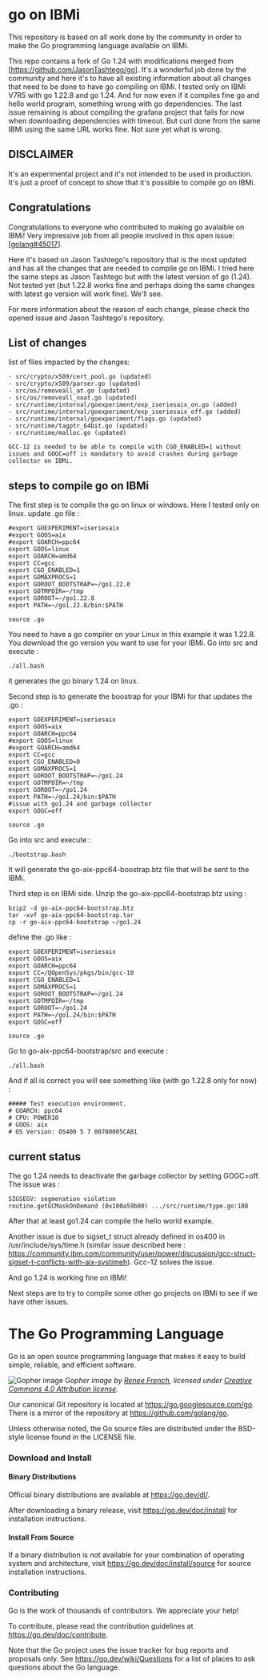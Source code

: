 # go on IBMi

This repository is based on all work done by the community in order to make the Go programming language available on IBMi.

This repo contains a fork of Go 1.24 with modifications merged from [https://github.com/JasonTashtego/go]. 
It's a wonderful job done by the community and here it's to have all existing information about all changes that need to be done to have go compiling on IBMi. I tested only on IBMi V7R5 with go 1.22.8 and go 1.24. And for now even if it compiles fine go and hello world program, something wrong with go dependencies. The last issue remaining is about compiling the grafana project that fails for now when downloading dependencies with timeout. But curl done from the same IBMi using the same URL works fine. Not sure yet what is wrong.



## DISCLAIMER

It's an experimental project and it's not intended to be used in production. It's just a proof of concept to show that it's possible to compile go on IBMi.


## Congratulations

Congratulations to everyone who contributed to making go avalaible on IBMi! Very impressive job from all people involved in this open issue: [[golang#45017](https://github.com/golang/go/issues/45017)].

Here it's based on Jason Tashtego's repository that is the most updated and has all the changes that are needed to compile go on IBMi.
I tried here the same steps as Jason Tashtego but with the latest version of go (1.24). Not tested yet (but 1.22.8 works fine and perhaps doing the same changes with latest go version will work fine). We'll see.

For more information about the reason of each change, please check the opened issue and Jason Tashtego's repository.

## List of changes

list of files impacted by the changes:

    - src/crypto/x509/cert_pool.go (updated)
    - src/crypto/x509/parser.go (updated)
    - src/os/removeall_at.go (updated)
    - src/os/removeall_noat.go (updated)
    - src/runtime/internal/goexperiment/exp_iseriesaix_on.go (added)
    - src/runtime/internal/goexperiment/exp_iseriesaix_off.go (added)
    - src/runtime/internal/goexperiment/flags.go (updated)
    - src/runtime/tagptr_64bit.go (updated)
    - src/runtime/malloc.go (updated)
     
    GCC-12 is needed to be able to compile with CGO_ENABLED=1 without issues and GOGC=off is mandatory to avoid crashes during garbage collector on IBMi.
    

## steps to compile go on IBMi

 The first step is to compile the go on linux or windows. Here I tested only on linux.
 update .go file : 

    #export GOEXPERIMENT=iseriesaix
    #export GOOS=aix
    #export GOARCH=ppc64
    export GOOS=linux
    export GOARCH=amd64
    export CC=gcc
    export CGO_ENABLED=1
    export GOMAXPROCS=1
    export GOROOT_BOOTSTRAP=~/go1.22.8
    export GOTMPDIR=~/tmp
    export GOROOT=~/go1.22.8
    export PATH=~/go1.22.8/bin:$PATH

    source .go

You need to have a go compiler on your Linux in this example it was 1.22.8. You download the go version you want to use for your IBMi.
Go into src and execute :
    
    ./all.bash

it generates the go binary 1.24 on linux.

Second step is to generate the boostrap for your IBMi for that updates the .go : 

    export GOEXPERIMENT=iseriesaix
    export GOOS=aix
    export GOARCH=ppc64
    #export GOOS=linux
    #export GOARCH=amd64
    export CC=gcc
    export CGO_ENABLED=0
    export GOMAXPROCS=1
    export GOROOT_BOOTSTRAP=~/go1.24
    export GOTMPDIR=~/tmp
    export GOROOT=~/go1.24
    export PATH=~/go1.24/bin:$PATH
    #issue with go1.24 and garbage collector 
    export GOGC=off

    source .go


Go into src and execute :

    ./bootstrap.bash

It will generate the go-aix-ppc64-boostrap.btz file that will be sent to the IBMi.

Third step is on IBMi side. Unzip the go-aix-ppc64-bootstrap.btz using :

    bzip2 -d go-aix-ppc64-bootstrap.btz
    tar -xvf go-aix-ppc64-bootstrap.tar
    cp -r go-aix-ppc64-bootstrap ~/go1.24
    
define the .go like : 

    export GOEXPERIMENT=iseriesaix
    export GOOS=aix
    export GOARCH=ppc64
    export CC=/QOpenSys/pkgs/bin/gcc-10
    export CGO_ENABLED=1
    export GOMAXPROCS=1
    export GOROOT_BOOTSTRAP=~/go1.24
    export GOTMPDIR=~/tmp
    export GOROOT=~/go1.24
    export PATH=~/go1.24/bin:$PATH
    export GOGC=off

    source .go

Go to go-aix-ppc64-bootstrap/src and execute :

    ./all.bash

And if all is correct you will see something like (with go 1.22.8 only for now) : 

    ##### Test execution environment.
    # GOARCH: ppc64
    # CPU: POWER10
    # GOOS: aix
    # OS Version: OS400 5 7 00780005CAB1

## current status

The go 1.24 needs to deactivate the garbage collector by setting GOGC=off.
The issue was :

    SIGSEGV: segmenation violation
    routine.getGCMaskOnDemand (0x100a59b80) .../src/runtime/type.go:108

After that at least go1.24 can compile the hello world example. 

Another issue is due to sigset_t struct already defined in os400 in /usr/include/sys/time.h (similar issue described here : https://community.ibm.com/community/user/power/discussion/gcc-struct-sigset-t-conflicts-with-aix-systimeh). Gcc-12 solves the issue. 

And go 1.24 is working fine on IBMi! 

Next steps are to try to compile some other go projects on IBMi to see if we have other issues.



# The Go Programming Language

Go is an open source programming language that makes it easy to build simple,
reliable, and efficient software.

![Gopher image](https://golang.org/doc/gopher/fiveyears.jpg)
*Gopher image by [Renee French][rf], licensed under [Creative Commons 4.0 Attribution license][cc4-by].*

Our canonical Git repository is located at https://go.googlesource.com/go.
There is a mirror of the repository at https://github.com/golang/go.

Unless otherwise noted, the Go source files are distributed under the
BSD-style license found in the LICENSE file.

### Download and Install

#### Binary Distributions

Official binary distributions are available at https://go.dev/dl/.

After downloading a binary release, visit https://go.dev/doc/install
for installation instructions.

#### Install From Source

If a binary distribution is not available for your combination of
operating system and architecture, visit
https://go.dev/doc/install/source
for source installation instructions.

### Contributing

Go is the work of thousands of contributors. We appreciate your help!

To contribute, please read the contribution guidelines at https://go.dev/doc/contribute.

Note that the Go project uses the issue tracker for bug reports and
proposals only. See https://go.dev/wiki/Questions for a list of
places to ask questions about the Go language.

[rf]: https://reneefrench.blogspot.com/
[cc4-by]: https://creativecommons.org/licenses/by/4.0/
